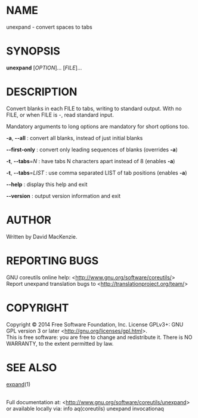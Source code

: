 NAME
====

unexpand - convert spaces to tabs

SYNOPSIS
========

**unexpand** [*OPTION*]... [*FILE*]...

DESCRIPTION
===========

Convert blanks in each FILE to tabs, writing to standard output. With no FILE, or when FILE is -, read standard input.

Mandatory arguments to long options are mandatory for short options too.

**-a**, **--all**
:   convert all blanks, instead of just initial blanks

**--first-only**
:   convert only leading sequences of blanks (overrides **-a**)

**-t**, **--tabs**=*N*
:   have tabs N characters apart instead of 8 (enables **-a**)

**-t**, **--tabs**=*LIST*
:   use comma separated LIST of tab positions (enables **-a**)

**--help**
:   display this help and exit

**--version**
:   output version information and exit

AUTHOR
======

Written by David MacKenzie.

REPORTING BUGS
==============

GNU coreutils online help: \<<http://www.gnu.org/software/coreutils/>\>\
 Report unexpand translation bugs to \<<http://translationproject.org/team/>\>

COPYRIGHT
=========

Copyright © 2014 Free Software Foundation, Inc. License GPLv3+: GNU GPL version 3 or later \<<http://gnu.org/licenses/gpl.html>\>.\
 This is free software: you are free to change and redistribute it. There is NO WARRANTY, to the extent permitted by law.

SEE ALSO
========

[expand](http://localhost/cgi-bin/man/man2html?1+expand)(1)

\
 Full documentation at: \<<http://www.gnu.org/software/coreutils/unexpand>\>\
 or available locally via: info aq(coreutils) unexpand invocationaq
